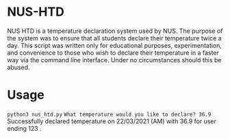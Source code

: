 # NUS-HTD

NUS HTD is a temperature declaration system used by NUS. The purpose of the system was to ensure that all students declare their temperature twice a day.
This script was written only for educational purposes, experimentation, and convenience to those who wish to declare their temperature
in a faster way via the command line interface. Under no circumstances should this be abused.

# Usage

`python3 nus_htd.py`
`What temperature would you like to declare? 36.9`
Successfully declared temperature on 22/03/2021 (AM) with 36.9 for user ending 123 .
